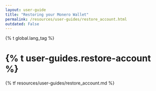 ```yaml
---
layout: user-guide
title: "Restoring your Monero Wallet"
permalink: /resources/user-guides/restore_account.html
outdated: False
---
```


{% t global.lang_tag %}
<h1>{% t user-guides.restore-account %}</h1>
{% tf resources/user-guides/restore_account.md %}
